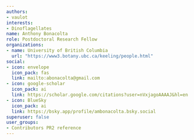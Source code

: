 ```yaml
---
authors:
- vaulot
interests:
- Dinoflagellates
name: Anthony Bonacolta
role: Postdoctoral Research Fellow
organizations:
- name: University of British Columbia
  url: "https://www3.botany.ubc.ca/keeling/people.html"
social:
- icon: envelope
  icon_pack: fas
  link: mailto:abonacolta@gmail.com
- icon: google-scholar
  icon_pack: ai
  link: https://scholar.google.com/citations?user=nVxjagoAAAAJ&hl=en
- icon: BlueSky
  icon_pack: ai
  link: https://bsky.app/profile/ambonacolta.bsky.social
superuser: false
user_groups:
- Contributors PR2 reference
---
```

